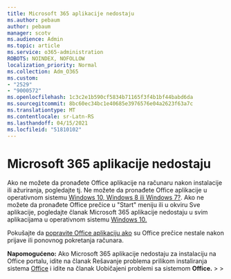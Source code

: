 ```yaml
---
title: Microsoft 365 aplikacije nedostaju
ms.author: pebaum
author: pebaum
manager: scotv
ms.audience: Admin
ms.topic: article
ms.service: o365-administration
ROBOTS: NOINDEX, NOFOLLOW
localization_priority: Normal
ms.collection: Adm_O365
ms.custom:
- "2529"
- "9000572"
ms.openlocfilehash: 1c3c2e1b590cf5834b71165f3f4b1bf44babd6da
ms.sourcegitcommit: 8bc60ec34bc1e40685e3976576e04a2623f63a7c
ms.translationtype: MT
ms.contentlocale: sr-Latn-RS
ms.lasthandoff: 04/15/2021
ms.locfileid: "51810102"
---
```

# <a name="microsoft-365-apps-missing"></a>Microsoft 365 aplikacije nedostaju

Ako ne možete da pronađete Office aplikacije na računaru nakon instalacije ili ažuriranja, pogledajte tj. Ne možete da pronađete Office aplikacije u operativnom sistemu [Windows 10, Windows 8 ili Windows 7?](https://support.office.com/article/Can-t-find-Office-applications-in-Windows-10-Windows-8-or-Windows-7-907ce545-6ae8-459b-8d9d-de6764a635d6). Ako ne možete da pronađete Office prečice u "Start" meniju ili u okviru Sve aplikacije, pogledajte članak Microsoft 365 aplikacije nedostaju u svim aplikacijama u operativnom sistemu [Windows 10.](https://support.office.com/article/office-apps-are-missing-from-all-apps-on-windows-10-5bc123f6-655d-4736-ad61-b0b9d1cde5bc) 

Pokušajte da [popravite Office aplikaciju ako](https://support.office.com/article/repair-an-office-application-7821d4b6-7c1d-4205-aa0e-a6b40c5bb88b) su Office prečice nestale nakon prijave ili ponovnog pokretanja računara. 

**Napomogućeno:** Ako Microsoft 365 aplikacije nedostaju za instalaciju na Office portalu, idite na članak Rešavanje problema prilikom instaliranja sistema [Office](https://support.office.com/article/troubleshoot-installing-office-35ff2def-e0b2-4dac-9784-4cf212c1f6c2) i idite na članak Uobičajeni problemi sa sistemom **Office.**  >    >   